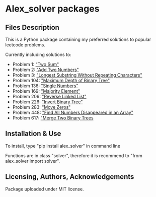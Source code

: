 # Alex_solver packages


## Files Description

This is a Python package containing my preferred solutions to popular leetcode problems.

Currently including solutions to: 

- Problem 1: ["Two Sum"](https://leetcode.com/problems/two-sum/)
- Problem 2: ["Add Two Numbers"](https://leetcode.com/problems/add-two-numbers/)
- Problem 3: ["Longest Substring Without Repeating Characters"](https://leetcode.com/problems/longest-substring-without-repeating-characters/)
- Problem 104: ["Maximum Depth of Binary Tree"](https://leetcode.com/problems/maximum-depth-of-binary-tree/)
- Problem 136: ["Single Numbers"](https://leetcode.com/problems/single-number/)
- Problem 169: ["Majority Element"](https://leetcode.com/problems/majority-element/)
- Problem 206: ["Reverse Linked List"](https://leetcode.com/problems/reverse-linked-list/)
- Problem 226: ["Invert Binary Tree"](https://leetcode.com/problems/invert-binary-tree/)
- Problem 283: ["Move Zeros"](https://leetcode.com/problems/move-zeroes/)
- Problem 448: ["Find All Numbers Disappeared in an Array"](https://leetcode.com/problems/find-all-numbers-disappeared-in-an-array/)
- Problem 617: ["Merge Two Binary Trees](https://leetcode.com/problems/merge-two-binary-trees/)


## Installation & Use

To install, type "pip install alex_solver" in command line

Functions are in class "solver", therefore it is recommend to "from alex_solver import solver".


## Licensing, Authors, Acknowledgements

Package uploaded under MIT license.
